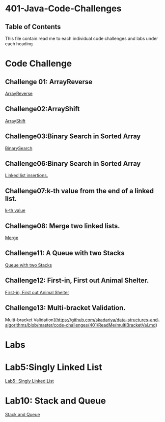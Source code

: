 # 401-Java-Code-Challenges

## Table of Contents
This file contain read me to each individual code challenges and labs under each heading

# Code Challenge

## Challenge 01: ArrayReverse
[ArrayReverse](https://github.com/skadariya/data-structures-and-algorithms/tree/master/code-challenges/401/PreWork)

## Challenge02:ArrayShift
[ArrayShift](https://github.com/skadariya/data-structures-and-algorithms/blob/master/code-challenges/401/ReadMe/ArrayShift_ReadMe.md)

## Challenge03:Binary Search in Sorted Array
[BinarySearch](https://github.com/skadariya/data-structures-and-algorithms/blob/master/code-challenges/401/ReadMe/BinarySearch.md)

## Challenge06:Binary Search in Sorted Array
[Linked list insertions.](https://github.com/skadariya/data-structures-and-algorithms/blob/master/code-challenges/401/ReadMe/LL_Insertions.md)

## Challenge07:k-th value from the end of a linked list.
[k-th value](https://github.com/skadariya/data-structures-and-algorithms/blob/master/code-challenges/401/ReadMe/kThValue.md)

## Challenge08: Merge two linked lists.
[Merge](https://github.com/skadariya/data-structures-and-algorithms/blob/master/code-challenges/401/ReadMe/merge.md)

## Challenge11: A Queue with two Stacks
[Queue with two Stacks](https://github.com/skadariya/data-structures-and-algorithms/blob/master/code-challenges/401/ReadMe/queueTwoStacks.md)

## Challenge12: First-in, First out Animal Shelter.
[First-in, First out Animal Shelter](https://github.com/skadariya/data-structures-and-algorithms/blob/master/code-challenges/401/ReadMe/queueAnimalShelter.md)

## Challenge13: Multi-bracket Validation.
Multi-bracket Validation](https://github.com/skadariya/data-structures-and-algorithms/blob/master/code-challenges/401/ReadMe/multiBracketVal.md)

# Labs

# Lab5:Singly Linked List
[Lab5- Singly Linked List](https://github.com/skadariya/data-structures-and-algorithms/blob/master/code-challenges/401/ReadMe/SinglyLinkedList.md)

# Lab10: Stack and Queue
[Stack and Queue](https://github.com/skadariya/data-structures-and-algorithms/blob/master/code-challenges/401/ReadMe/stackQueue.md)
